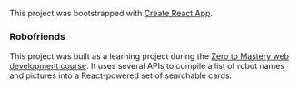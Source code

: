 This project was bootstrapped with [Create React App](https://github.com/facebook/create-react-app).

### Robofriends
This project was built as a learning project during the [Zero to Mastery web development course](https://www.udemy.com/course/the-complete-web-developer-zero-to-mastery). It uses several APIs to compile a list of robot names and pictures into a React-powered set of searchable cards. 